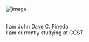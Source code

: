 ![image](https://github.com/DAvee0/Gr12_Code/assets/159901187/ffe85035-3d67-40c7-b9fc-77ed57cd712b)

<br>I am John Dave C. Pineda
<br>I am currently studying at CCST
